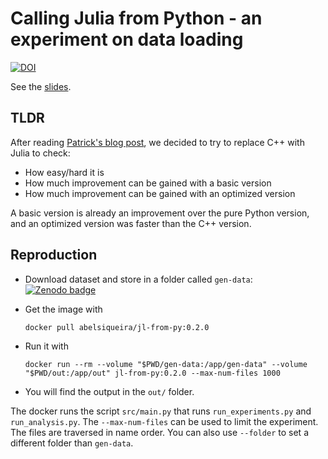 # Calling Julia from Python - an experiment on data loading

[![DOI](https://zenodo.org/badge/DOI/10.5281/zenodo.5708268.svg)](https://doi.org/10.5281/zenodo.5708268)

See the [slides](slides).

## TLDR

After reading [Patrick's blog post][patrick], we decided to try to replace C++ with Julia to check:
- How easy/hard it is
- How much improvement can be gained with a basic version
- How much improvement can be gained with an optimized version

A basic version is already an improvement over the pure Python version, and an optimized version was faster than the C++ version.

## Reproduction

- Download dataset and store in a folder called `gen-data`: [![Zenodo badge][dataset-badge]][dataset]

- Get the image with

  ```
  docker pull abelsiqueira/jl-from-py:0.2.0
  ```

- Run it with

  ```
  docker run --rm --volume "$PWD/gen-data:/app/gen-data" --volume "$PWD/out:/app/out" jl-from-py:0.2.0 --max-num-files 1000
  ```

- You will find the output in the `out/` folder.

The docker runs the script `src/main.py` that runs `run_experiments.py` and `run_analysis.py`.
The `--max-num-files` can be used to limit the experiment. The files are traversed in name order.
You can also use `--folder` to set a different folder than `gen-data`.

[patrick]: https://blog.esciencecenter.nl/irregular-data-in-pandas-using-c-88ce311cb9ef
[dataset]: https://doi.org/10.5281/zenodo.5707672
[dataset-badge]: https://zenodo.org/badge/DOI/10.5281/zenodo.5707672.svg
